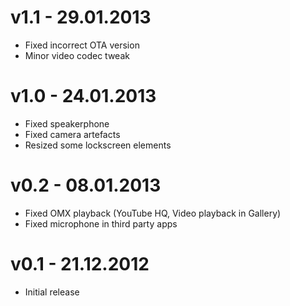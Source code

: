 # v1.1 - 29.01.2013 #

  * Fixed incorrect OTA version
  * Minor video codec tweak

# v1.0 - 24.01.2013 #

  * Fixed speakerphone
  * Fixed camera artefacts
  * Resized some lockscreen elements

# v0.2 - 08.01.2013 #

  * Fixed OMX playback (YouTube HQ, Video playback in Gallery)
  * Fixed microphone in third party apps

# v0.1 - 21.12.2012 #

  * Initial release